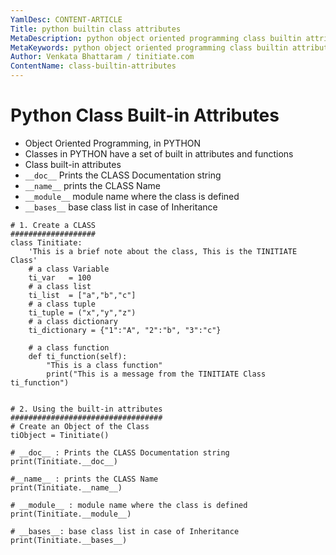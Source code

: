```yaml
---
YamlDesc: CONTENT-ARTICLE
Title: python builtin class attributes
MetaDescription: python object oriented programming class builtin attributes __doc__, __name__, __module__, __bases__ example code, tutorials
MetaKeywords: python object oriented programming class builtin attributes __doc__, __name__, __module__, __bases__ example code, tutorials
Author: Venkata Bhattaram / tinitiate.com
ContentName: class-builtin-attributes
---
```


# Python Class Built-in Attributes
* Object Oriented Programming, in PYTHON
* Classes in PYTHON have a set of built in attributes and functions
* Class built-in attributes
* `__doc__`    Prints the CLASS Documentation string
* `__name__`   prints the CLASS Name
* `__module__` module name where the class is defined
* `__bases__`  base class list in case of Inheritance


```
# 1. Create a CLASS
###################
class Tinitiate:
    'This is a brief note about the class, This is the TINITIATE Class'
    # a class Variable
    ti_var   = 100
    # a class list
    ti_list  = ["a","b","c"]
    # a class tuple
    ti_tuple = ("x","y","z")
    # a class dictionary
    ti_dictionary = {"1":"A", "2":"b", "3":"c"}

    # a class function
    def ti_function(self):
        "This is a class function"
        print("This is a message from the TINITIATE Class ti_function")


# 2. Using the built-in attributes
##################################
# Create an Object of the Class
tiObject = Tinitiate()

# __doc__ : Prints the CLASS Documentation string
print(Tinitiate.__doc__)

#__name__ : prints the CLASS Name
print(Tinitiate.__name__)

# __module__ : module name where the class is defined
print(Tinitiate.__module__)

# __bases__: base class list in case of Inheritance
print(Tinitiate.__bases__)
```
